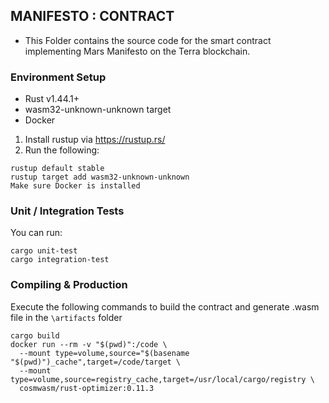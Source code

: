 ## MANIFESTO : CONTRACT

- This Folder contains the source code for the smart contract implementing Mars Manifesto on the Terra blockchain.


### Environment Setup
- Rust v1.44.1+
- wasm32-unknown-unknown target
- Docker

1. Install rustup via https://rustup.rs/
2. Run the following:

```
rustup default stable
rustup target add wasm32-unknown-unknown
Make sure Docker is installed
```

### Unit / Integration Tests
You can run:
```
cargo unit-test
cargo integration-test
```


### Compiling & Production
Execute the following commands to build the contract and generate .wasm file in the `\artifacts` folder
```
cargo build
docker run --rm -v "$(pwd)":/code \
  --mount type=volume,source="$(basename "$(pwd)")_cache",target=/code/target \
  --mount type=volume,source=registry_cache,target=/usr/local/cargo/registry \
  cosmwasm/rust-optimizer:0.11.3
```